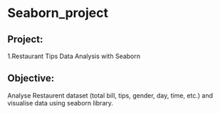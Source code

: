 # Seaborn_project
Project:
------------------------------
1.Restaurant Tips Data Analysis with Seaborn

Objective:
-----------------------------------------
Analyse Restaurent dataset (total bill, tips, gender, day, time, etc.) 
and visualise data using seaborn library.

